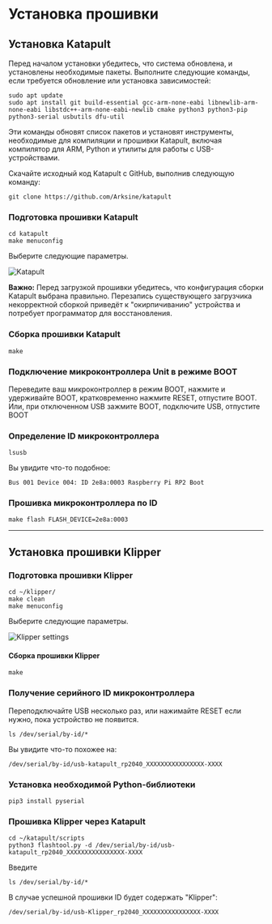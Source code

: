 # Установка прошивки

## Установка Katapult

Перед началом установки убедитесь, что система обновлена, и установлены необходимые пакеты. Выполните следующие команды, если требуется обновление или установка зависимостей:

```
sudo apt update
sudo apt install git build-essential gcc-arm-none-eabi libnewlib-arm-none-eabi libstdc++-arm-none-eabi-newlib cmake python3 python3-pip python3-serial usbutils dfu-util
```

Эти команды обновят список пакетов и установят инструменты, необходимые для компиляции и прошивки Katapult, включая компилятор для ARM, Python и утилиты для работы с USB-устройствами.

Скачайте исходный код Katapult с GitHub, выполнив следующую команду:

```
git clone https://github.com/Arksine/katapult
```

### Подготовка прошивки Katapult

```
cd katapult
make menuconfig
```
Выберите следующие параметры.

![Katapult](img/011.png)

**Важно:** Перед загрузкой прошивки убедитесь, что конфигурация сборки Katapult выбрана правильно. Перезапись существующего загрузчика некорректной сборкой приведёт к "окирпичиванию" устройства и потребует программатор для восстановления.

### Сборка прошивки Katapult

```
make
```

### Подключение микроконтроллера Unit в режиме BOOT

Переведите ваш микроконтроллер в режим BOOT, нажмите и удерживайте BOOT, кратковременно нажмите RESET, отпустите BOOT. Или, при отключенном USB зажмите BOOT, подключите USB, отпустите BOOT

### Определение ID микроконтроллера

```
lsusb
```

Вы увидите что-то подобное:
```
Bus 001 Device 004: ID 2e8a:0003 Raspberry Pi RP2 Boot
```

### Прошивка микроконтроллера по ID

```
make flash FLASH_DEVICE=2e8a:0003
```

---
## Установка прошивки Klipper
### Подготовка прошивки Klipper

```
cd ~/klipper/
make clean
make menuconfig
```

Выберите следующие параметры.

![Klipper settings](img/016.png)

#### Сборка прошивки Klipper

```
make
```

### Получение серийного ID микроконтроллера

Переподключайте USB несколько раз, или нажимайте RESET если нужно, пока устройство не появится.

```
ls /dev/serial/by-id/*
```

Вы увидите что-то похожее на:
```
/dev/serial/by-id/usb-katapult_rp2040_XXXXXXXXXXXXXXXX-XXXX
```

### Установка необходимой Python-библиотеки

```
pip3 install pyserial
```

### Прошивка Klipper через Katapult

```
cd ~/katapult/scripts
python3 flashtool.py -d /dev/serial/by-id/usb-katapult_rp2040_XXXXXXXXXXXXXXXX-XXXX
```

Введите 
```
ls /dev/serial/by-id/*
```
В случае успешной прошивки ID будет содержать "Klipper":
```
/dev/serial/by-id/usb-Klipper_rp2040_XXXXXXXXXXXXXXXX-XXXX
```
